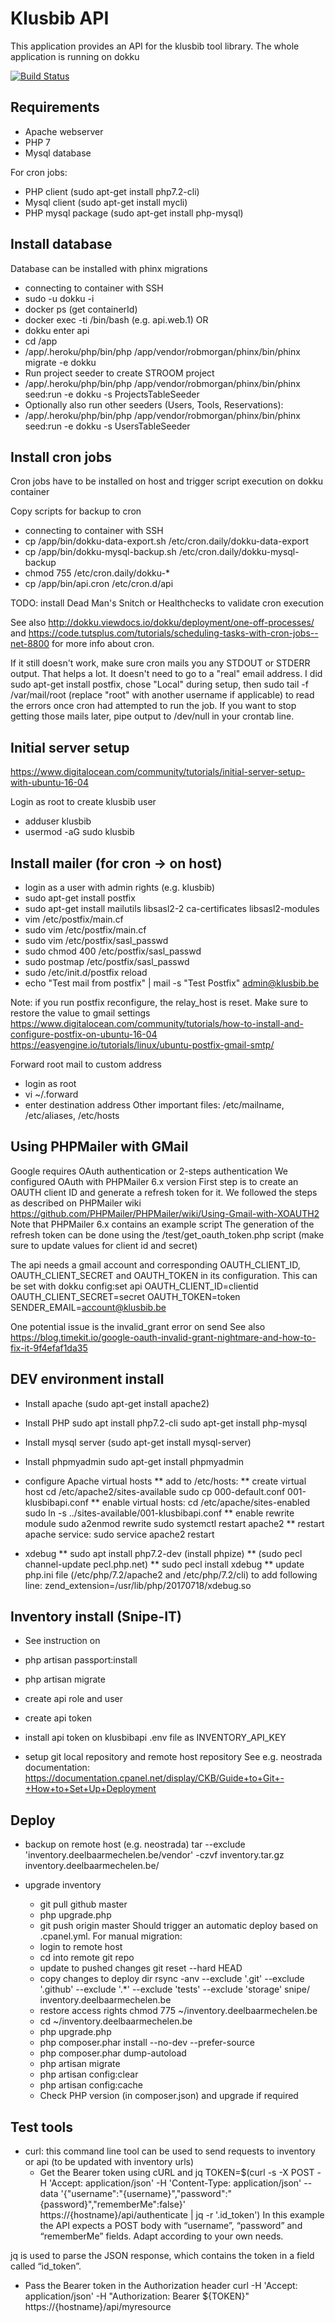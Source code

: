# Klusbib API

This application provides an API for the klusbib tool library. The whole application is running on dokku

[![Build Status](https://travis-ci.org/renardeau/klusbibapi.svg?branch=master)](https://travis-ci.org/renardeau/klusbibapi)

## Requirements
* Apache webserver
* PHP 7
* Mysql database

For cron jobs:
* PHP client (sudo apt-get install php7.2-cli)
* Mysql client (sudo apt-get install mycli)
* PHP mysql package (sudo apt-get install php-mysql)

## Install database

Database can be installed with phinx migrations
* connecting to container with SSH
* sudo -u dokku -i
* docker ps (get containerId)
* docker exec -ti <containerName> /bin/bash (e.g. api.web.1)
OR
* dokku enter api
* cd /app
* /app/.heroku/php/bin/php /app/vendor/robmorgan/phinx/bin/phinx migrate -e dokku
* Run project seeder to create STROOM project
* /app/.heroku/php/bin/php /app/vendor/robmorgan/phinx/bin/phinx seed:run -e dokku -s ProjectsTableSeeder
* Optionally also run other seeders (Users, Tools, Reservations):
* /app/.heroku/php/bin/php /app/vendor/robmorgan/phinx/bin/phinx seed:run -e dokku -s UsersTableSeeder

## Install cron jobs

Cron jobs have to be installed on host and trigger script execution on dokku container

Copy scripts for backup to cron
* connecting to container with SSH
* cp /app/bin/dokku-data-export.sh /etc/cron.daily/dokku-data-export
* cp /app/bin/dokku-mysql-backup.sh /etc/cron.daily/dokku-mysql-backup
* chmod 755 /etc/cron.daily/dokku-*
* cp /app/bin/api.cron /etc/cron.d/api

TODO: install Dead Man's Snitch or Healthchecks to validate cron execution

See also
http://dokku.viewdocs.io/dokku/deployment/one-off-processes/ 
and https://code.tutsplus.com/tutorials/scheduling-tasks-with-cron-jobs--net-8800 for more info about cron.

If it still doesn't work, make sure cron mails you any STDOUT or STDERR output. That helps a lot. It doesn't need to go to a "real" email address. I did sudo apt-get install postfix, chose "Local" during setup, then sudo tail -f /var/mail/root (replace "root" with another username if applicable) to read the errors once cron had attempted to run the job. If you want to stop getting those mails later, pipe output to /dev/null in your crontab line.

## Initial server setup
https://www.digitalocean.com/community/tutorials/initial-server-setup-with-ubuntu-16-04

Login as root to create klusbib user
* adduser klusbib
* usermod -aG sudo klusbib

## Install mailer (for cron -> on host)

* login as a user with admin rights (e.g. klusbib)
* sudo apt-get install postfix
* sudo apt-get install mailutils libsasl2-2 ca-certificates libsasl2-modules
* vim /etc/postfix/main.cf
* sudo vim /etc/postfix/main.cf
* sudo vim /etc/postfix/sasl_passwd
* sudo chmod 400 /etc/postfix/sasl_passwd
* sudo postmap /etc/postfix/sasl_passwd
* sudo /etc/init.d/postfix reload
* echo "Test mail from postfix" | mail -s "Test Postfix" admin@klusbib.be

Note: if you run postfix reconfigure, the relay_host is reset. Make sure to restore the value to gmail settings
https://www.digitalocean.com/community/tutorials/how-to-install-and-configure-postfix-on-ubuntu-16-04
https://easyengine.io/tutorials/linux/ubuntu-postfix-gmail-smtp/

Forward root mail to custom address
* login as root
* vi ~/.forward
* enter destination address
Other important files: /etc/mailname, /etc/aliases, /etc/hosts

## Using PHPMailer with GMail
Google requires OAuth authentication or 2-steps authentication
We configured OAuth with PHPMailer 6.x version
First step is to create an OAUTH client ID and generate a refresh token for it. We followed the steps as described on PHPMailer wiki
https://github.com/PHPMailer/PHPMailer/wiki/Using-Gmail-with-XOAUTH2
Note that PHPMailer 6.x contains an example script
The generation of the refresh token can be done using the /test/get_oauth_token.php script (make sure to update values for client id and secret)

The api needs a gmail account and corresponding OAUTH_CLIENT_ID, OAUTH_CLIENT_SECRET and OAUTH_TOKEN in its configuration. This
can be set with dokku config:set api OAUTH_CLIENT_ID=clientid OAUTH_CLIENT_SECRET=secret OAUTH_TOKEN=token SENDER_EMAIL=account@klusbib.be

One potential issue is the invalid_grant error on send
See also https://blog.timekit.io/google-oauth-invalid-grant-nightmare-and-how-to-fix-it-9f4efaf1da35

## DEV environment install
* Install apache (sudo apt-get install apache2)
* Install PHP
sudo apt install php7.2-cli
sudo apt-get install php-mysql
* Install mysql server (sudo apt-get install mysql-server)
* Install phpmyadmin
sudo apt-get install phpmyadmin
* configure Apache virtual hosts
** add to /etc/hosts: 
** create virtual host
cd /etc/apache2/sites-available
sudo cp 000-default.conf 001-klusbibapi.conf
** enable virtual hosts: 
cd /etc/apache/sites-enabled
sudo ln -s ../sites-available/001-klusbibapi.conf
** enable rewrite module
sudo a2enmod rewrite
sudo systemctl restart apache2
** restart apache service: sudo service apache2 restart

* xdebug
** sudo apt install php7.2-dev (install phpize)
** (sudo pecl channel-update pecl.php.net)
** sudo pecl install xdebug
** update php.ini file (/etc/php/7.2/apache2 and /etc/php/7.2/cli) to add following line:
   zend_extension=/usr/lib/php/20170718/xdebug.so


## Inventory install (Snipe-IT)
* See instruction on 

* php artisan passport:install
* php artisan migrate
* create api role and user
* create api token
* install api token on klusbibapi .env file as INVENTORY_API_KEY

* setup git local repository and remote host repository
See e.g. neostrada documentation: 
https://documentation.cpanel.net/display/CKB/Guide+to+Git+-+How+to+Set+Up+Deployment


## Deploy
* backup on remote host (e.g. neostrada)
tar --exclude 'inventory.deelbaarmechelen.be/vendor' -czvf inventory.tar.gz inventory.deelbaarmechelen.be/

* upgrade inventory
  * git pull github master
  * php upgrade.php
  * git push origin master
Should trigger an automatic deploy based on .cpanel.yml. For manual migration:
  * login to remote host
  * cd into remote git repo
  * update to pushed changes
git reset --hard HEAD 
  * copy changes to deploy dir
rsync -anv --exclude '.git' --exclude '.github' --exclude '.*' --exclude 'tests' --exclude 'storage' snipe/ inventory.deelbaarmechelen.be 
  * restore access rights
chmod 775 ~/inventory.deelbaarmechelen.be
  * cd ~/inventory.deelbaarmechelen.be
  * php upgrade.php
  * php composer.phar install --no-dev --prefer-source
  *  php composer.phar dump-autoload
  *  php artisan migrate
  *  php artisan config:clear
  *  php artisan config:cache
  * Check PHP version (in composer.json) and upgrade if required

## Test tools
* curl: this command line tool can be used to send requests to inventory or api (to be updated with inventory urls)
  * Get the Bearer token using cURL and jq
TOKEN=$(curl -s -X POST -H 'Accept: application/json' -H 'Content-Type: application/json' --data '{"username":"{username}","password":"{password}","rememberMe":false}' https://{hostname}/api/authenticate | jq -r '.id_token')
In this example the API expects a POST body with “username”, “password” and “rememberMe” fields. Adapt according to your own needs.

jq is used to parse the JSON response, which contains the token in a field called “id_token”.

  * Pass the Bearer token in the Authorization header
curl -H 'Accept: application/json' -H "Authorization: Bearer ${TOKEN}" https://{hostname}/api/myresource